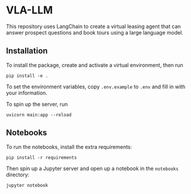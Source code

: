 # VLA-LLM

This repository uses LangChain to create a virtual leasing agent that can answer prospect questions and book tours
using a large language model.

## Installation

To install the package, create and activate a virtual environment, then run

```
pip install -e .
```

To set the environment variables, copy `.env.example` to `.env` and fill in with your information.

To spin up the server, run

```
uvicorn main:app --reload
```

## Notebooks

To run the notebooks, install the extra requirements:

```
pip install -r requirements
```

Then spin up a Jupyter server and open up a notebook in the `notebooks` directory:

```
jupyter notebook
```
